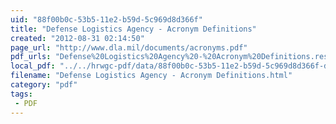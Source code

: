 ```yaml
---
uid: "88f00b0c-53b5-11e2-b59d-5c969d8d366f"
title: "Defense Logistics Agency - Acronym Definitions"
created: "2012-08-31 02:14:50"
page_url: "http://www.dla.mil/documents/acronyms.pdf"
pdf_urls: "Defense%20Logistics%20Agency%20-%20Acronym%20Definitions.resources/defense-logistics-agency-acronyms.pdf"
local_pdf: "../../hrwgc-pdf/data/88f00b0c-53b5-11e2-b59d-5c969d8d366f-defense-logistics-agency-acronym-definitions.pdf"
filename: "Defense Logistics Agency - Acronym Definitions.html"
category: "pdf"
tags: 
 - PDF
---
```

